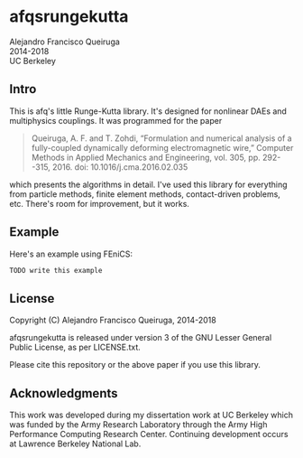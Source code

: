 # afqsrungekutta

Alejandro Francisco Queiruga  
2014-2018  
UC Berkeley

## Intro

This is afq's little Runge-Kutta library. It's designed for nonlinear
DAEs and multiphysics couplings. It was programmed for the paper

>  Queiruga, A. F. and T. Zohdi, “Formulation and numerical 
>  analysis of a fully-coupled dynamically deforming 
>  electromagnetic wire,” Computer Methods in Applied Mechanics 
>  and Engineering, vol. 305, pp. 292--315, 2016. doi: 10.1016/j.cma.2016.02.035

which presents the algorithms in detail. I've used this library for
everything from particle methods, finite element methods,
contact-driven problems, etc. There's room for improvement, but it works.

## Example

Here's an example using FEniCS:
```python
TODO write this example
```

## License

Copyright (C) Alejandro Francisco Queiruga, 2014-2018

afqsrungekutta is released under version 3 of the GNU Lesser General Public License, as per LICENSE.txt.

Please cite this repository or the above paper if you use this
library.

## Acknowledgments

This work was developed during my dissertation work at UC Berkeley which was
funded by the Army Research Laboratory through the Army High Performance
Computing Research Center. Continuing development occurs at Lawrence Berkeley
National Lab.

